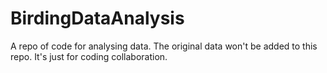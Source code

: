 # BirdingDataAnalysis
A repo of code for analysing data.
The original data won't be added to this repo. It's just for coding collaboration. 